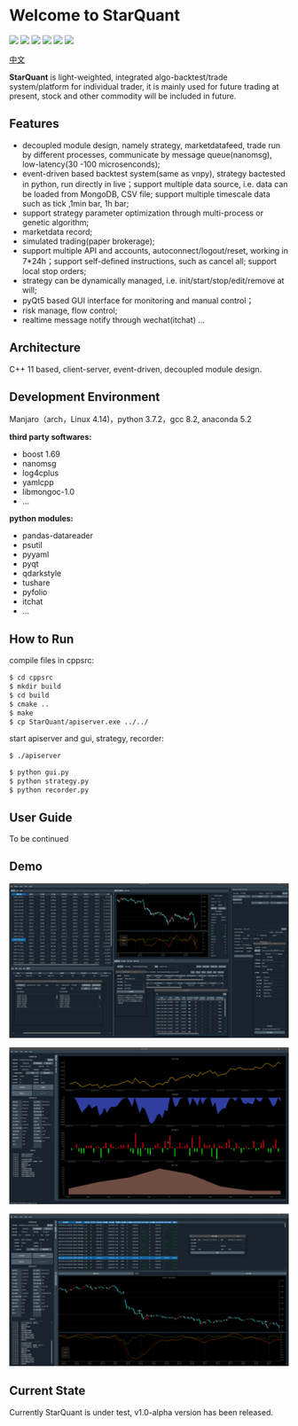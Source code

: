 Welcome to StarQuant
==================

<p align="left">
   <img src ="https://img.shields.io/badge/language-c%2B%2B%7Cpython-orange.svg"/>
   <img src ="https://img.shields.io/badge/c%2B%2B-%3E11-blue.svg"/>
    <img src ="https://img.shields.io/badge/python-3.7-blue.svg" />
    <img src ="https://img.shields.io/badge/platform-linux%7Cwindows-brightgreen.svg"/>
    <img src ="https://img.shields.io/badge/build-passing-green.svg" />
    <img src ="https://img.shields.io/badge/license-MIT-blue.svg"/>
</p>

[中文](README.md) 

**StarQuant** is light-weighted, integrated algo-backtest/trade system/platform for individual trader, it is mainly used for future trading at present, stock and other commodity will be included in future.

## Features
* decoupled module design, namely strategy, marketdatafeed, trade run by different processes, communicate by message queue(nanomsg), low-latency(30 -100 microsenconds);
* event-driven based backtest system(same as vnpy), strategy bactested in python, run directly in live；support multiple data source, i.e. data can be loaded from MongoDB, CSV file; support multiple  timescale data such as tick ,1min bar, 1h bar; 
* support strategy parameter optimization through multi-process or  genetic algorithm;
* marketdata record;
* simulated trading(paper brokerage);
* support multiple API and accounts, autoconnect/logout/reset, working in 7*24h；support self-defined instructions, such as cancel all; support local stop orders;
* strategy can be dynamically managed, i.e. init/start/stop/edit/remove at will;
* pyQt5 based GUI interface for monitoring and manual control；
* risk manage, flow control;
* realtime message notify through wechat(itchat) ...

## Architecture

C++ 11 based, client-server, event-driven, decoupled module design.




## Development Environment

Manjaro（arch，Linux 4.14)，python 3.7.2，gcc 8.2, anaconda 5.2

**third party softwares:**

* boost 1.69
* nanomsg
* log4cplus
* yamlcpp
* libmongoc-1.0
* ...

**python modules:**

* pandas-datareader
* psutil
* pyyaml
* pyqt
* qdarkstyle
* tushare
* pyfolio
* itchat
* ...


## How to Run


compile files in cppsrc:

```
$ cd cppsrc
$ mkdir build
$ cd build
$ cmake ..
$ make
$ cp StarQuant/apiserver.exe ../../
```
start apiserver and gui, strategy, recorder:
```
$ ./apiserver
```
```
$ python gui.py
$ python strategy.py
$ python recorder.py
```


## User Guide

To be continued


## Demo

![ ](demos/livepro.png  "trade mode")

![](demos/bt3.png  "backtest mode")

![ ](demos/btpro2.png  "backtest results ")


## Current State

Currently StarQuant is under test, v1.0-alpha version has been released.




